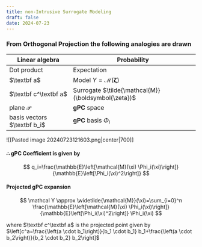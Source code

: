 ```yaml
---
title: non-Intrusive Surrogate Modeling
draft: false
date: 2024-07-23
---
```


### From Orthogonal Projection the following analogies are drawn

| Linear algebra              | Probability                                         |
| --------------------------- | --------------------------------------------------- |
| Dot product                 | Expectation                                         |
| $\textbf a$                 | Model $Y = \mathcal{M}(\boldsymbol{\zeta})$         |
| $\textbf c^\textbf a$       | Surrogate $\tilde{\mathcal{M}}(\boldsymbol{\zeta})$ |
| plane $\mathcal P$          | **gPC** space                                       |
| basis vectors $\textbf b_i$ | **gPC** basis $\Phi_i$                              |

![[Pasted image 20240723121603.png|center|700]]
#### **∴** gPC Coefficient is given by

$$
q_i=\frac{\mathbb{E}\left[\mathcal{M}(\xi) \Phi_i(\xi)\right]}{\mathbb{E}\left[\Phi_i(\xi)^2\right]}
$$

#### Projected gPC expansion 

$$
\mathcal Y \approx \widetilde{\mathcal{M}}(\xi)=\sum_{i=0}^n \frac{\mathbb{E}\left[\mathcal{M}(\xi) \Phi_i(\xi)\right]}{\mathbb{E}\left[\Phi_i(\xi)^2\right]} \Phi_i(\xi)
$$




 where  $\textbf c^\textbf a$ is the projected point given by $\left[c^a=\frac{\left(a \cdot b_1\right)}{b_1 \cdot b_1} b_1+\frac{\left(a \cdot b_2\right)}{b_2 \cdot b_2} b_2\right]$

